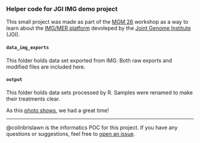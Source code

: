 ### Helper code for JGI IMG demo project

This small project was made as part of the [MGM 26](https://mgm.jgi.doe.gov/attendees-agenda-26/) workshop as a way to learn about the [IMG/MER platform](https://img.jgi.doe.gov/) devoleped by the [Joint Genome Institute](https://jgi.doe.gov/) (JGI).


#### `data_img_exports`
This folder holds data set exported from IMG. Both raw exports and modified files are included here.

#### `output`
This folder holds data sets processed by R. Samples were renamed to make their treatments clear.

As this [photo shows](http://14aiks37fljp6kgn2vf63fz7s-wpengine.netdna-ssl.com/wp-content/uploads/sites/3/2018/03/MGM26.jpg.jpg), we had a great time!

---

@colinbrislawn is the informatics POC for this project. If you have any questions or suggestions, feel free to [open an issue](https://github.com/colinbrislawn/mgm-26-grand-challenge/issues).
